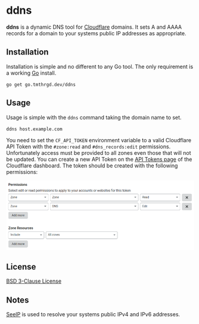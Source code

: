 # ddns

**ddns** is a dynamic DNS tool for [Cloudflare](https://www.cloudflare.com/) domains. It sets A and AAAA records for a domain to your systems public IP addresses as appropriate.

## Installation

Installation is simple and no different to any Go tool. The only requirement is a working [Go](https://golang.org/) install.

```
go get go.tmthrgd.dev/ddns
```

## Usage

Usage is simple with the `ddns` command taking the domain name to set.

```
ddns host.example.com
```

You need to set the `CF_API_TOKEN` environment variable to a valid Cloudflare API Token with the `#zone:read` and `#dns_records:edit` permissions. Unfortunately access must be provided to all zones even those that will not be updated. You can create a new API Token on the [API Tokens page](https://dash.cloudflare.com/profile/api-tokens) of the Cloudflare dashboard. The token should be created with the following permissions:

![API Token creation page](api-token.png)

## License

[BSD 3-Clause License](LICENSE)

## Notes

[SeeIP](https://seeip.org/) is used to resolve your systems public IPv4 and IPv6 addresses.